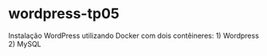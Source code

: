 # wordpress-tp05
Instalação WordPress utilizando Docker com dois contêineres: 1) Wordpress 2) MySQL
